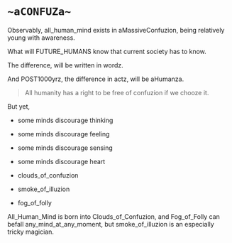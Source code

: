 # `~aCONFUZa~`

Observably, all_human_mind exists in aMassiveConfuzion, being relatively young with awareness.

What will FUTURE_HUMANS know that current society has <yet> to know.

The difference, will be written in wordz.

And POST1000yrz, the difference in actz, will be aHumanza.

> All humanity has a right to be free of confuzion if we chooze it.

But yet,

- some minds discourage thinking

- some minds discourage feeling

- some minds discourage sensing

- some minds discourage heart



- clouds_of_confuzion

- smoke_of_illuzion

- fog_of_folly

All_Human_Mind is born into Clouds_of_Confuzion, and Fog_of_Folly can befall any_mind_at_any_moment, but smoke_of_illuzion is an especially tricky magician.



